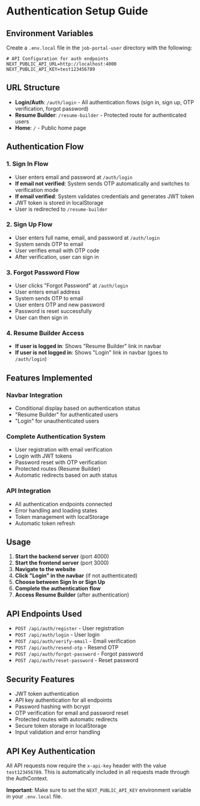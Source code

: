# Authentication Setup Guide

## Environment Variables

Create a `.env.local` file in the `job-portal-user` directory with the following:

```env
# API Configuration for auth endpoints
NEXT_PUBLIC_API_URL=http://localhost:4000
NEXT_PUBLIC_API_KEY=test123456789
```

## URL Structure

- **Login/Auth**: `/auth/login` - All authentication flows (sign in, sign up, OTP verification, forgot password)
- **Resume Builder**: `/resume-builder` - Protected route for authenticated users
- **Home**: `/` - Public home page

## Authentication Flow

### 1. Sign In Flow
- User enters email and password at `/auth/login`
- **If email not verified**: System sends OTP automatically and switches to verification mode
- **If email verified**: System validates credentials and generates JWT token
- JWT token is stored in localStorage
- User is redirected to `/resume-builder`

### 2. Sign Up Flow
- User enters full name, email, and password at `/auth/login`
- System sends OTP to email
- User verifies email with OTP code
- After verification, user can sign in

### 3. Forgot Password Flow
- User clicks "Forgot Password" at `/auth/login`
- User enters email address
- System sends OTP to email
- User enters OTP and new password
- Password is reset successfully
- User can then sign in

### 4. Resume Builder Access
- **If user is logged in**: Shows "Resume Builder" link in navbar
- **If user is not logged in**: Shows "Login" link in navbar (goes to `/auth/login`)

## Features Implemented

### Navbar Integration
- Conditional display based on authentication status
- "Resume Builder" for authenticated users
- "Login" for unauthenticated users

### Complete Authentication System
- User registration with email verification
- Login with JWT tokens
- Password reset with OTP verification
- Protected routes (Resume Builder)
- Automatic redirects based on auth status

### API Integration
- All authentication endpoints connected
- Error handling and loading states
- Token management with localStorage
- Automatic token refresh

## Usage

1. **Start the backend server** (port 4000)
2. **Start the frontend server** (port 3000)
3. **Navigate to the website**
4. **Click "Login" in the navbar** (if not authenticated)
5. **Choose between Sign In or Sign Up**
6. **Complete the authentication flow**
7. **Access Resume Builder** (after authentication)

## API Endpoints Used

- `POST /api/auth/register` - User registration
- `POST /api/auth/login` - User login
- `POST /api/auth/verify-email` - Email verification
- `POST /api/auth/resend-otp` - Resend OTP
- `POST /api/auth/forgot-password` - Forgot password
- `POST /api/auth/reset-password` - Reset password

## Security Features

- JWT token authentication
- API key authentication for all endpoints
- Password hashing with bcrypt
- OTP verification for email and password reset
- Protected routes with automatic redirects
- Secure token storage in localStorage
- Input validation and error handling

## API Key Authentication

All API requests now require the `x-api-key` header with the value `test123456789`. This is automatically included in all requests made through the AuthContext.

**Important**: Make sure to set the `NEXT_PUBLIC_API_KEY` environment variable in your `.env.local` file.
